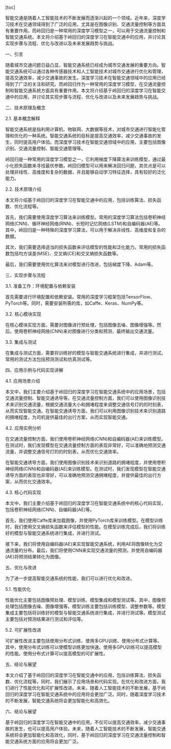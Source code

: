
[toc]                    
                
                
智能交通是随着人工智能技术的不断发展而逐渐兴起的一个领域。近年来，深度学习技术在交通领域得到了广泛的应用，尤其是在图像识别、交通流量控制等方面具有重要作用。而岭回归是一种常用的深度学习模型之一，可以用于交通流量控制和智能交通系统。本文将介绍基于岭回归的深度学习在智能交通中的应用，并讨论其实现步骤与流程、优化与改进以及未来发展趋势与挑战。

一、引言

随着城市交通问题日益凸显，智能交通系统已经成为城市交通发展的重要方向。智能交通系统可以通过各种传感器技术和人工智能技术对城市交通进行优化和管理，提高交通效率，减少交通事故的发生。深度学习技术在智能交通领域中的应用已经得到了广泛的关注和研究。而岭回归作为一种常用的深度学习模型，在交通流量控制和智能交通系统方面具有重要作用。本文将介绍基于岭回归的深度学习在智能交通中的应用，并讨论其实现步骤与流程、优化与改进以及未来发展趋势与挑战。

二、技术原理及概念

2.1. 基本概念解释

智能交通系统是指利用计算机、物联网、大数据等技术，对城市交通进行智能化管理和优化的一种系统。智能交通系统的目标是提高交通效率，减少交通事故的发生，同时提高用户体验。而深度学习技术在智能交通领域中的应用，主要包括图像识别、交通流量控制、智能交通管理等。

岭回归是一种常用的深度学习模型之一，它利用梯度下降算法来训练模型，通过最小化损失函数来寻找最优参数。岭回归模型可以用来解决回归问题，其优点是可以处理非线性、高维度和复杂的数据，并且能够自动学习特征选择，具有较好的泛化能力。

2.2. 技术原理介绍

本文将介绍基于岭回归的深度学习在智能交通中的应用，包括训练算法、损失函数、优化流程等。

首先，我们需要使用深度学习算法来训练模型。常用的深度学习算法包括卷积神经网络(CNN)、循环神经网络(RNN)、长短时记忆网络(LSTM)和自编码器(AE)等。其中，岭回归是一种特殊的深度学习算法，可以用于解决非线性、高维度和复杂的数据。

其次，我们需要选择适当的损失函数来评估模型的性能和泛化能力。常用的损失函数包括均方误差(MSE)、交叉熵(CE)和交叉熵损失函数等。

最后，我们需要使用优化算法来对模型进行改进，包括梯度下降、Adam等。

三、实现步骤与流程

3.1. 准备工作：环境配置与依赖安装

首先需要进行环境配置和依赖安装。常用的深度学习框架包括TensorFlow、PyTorch等。同时，需要安装所需的库，如Caffe、Keras、NumPy等。

3.2. 核心模块实现

在核心模块实现方面，需要对图像进行预处理，包括图像去噪、图像增强等。然后，使用卷积神经网络(CNN)来对图像进行分类和预测，最终输出交通流量。

3.3. 集成与测试

在集成与测试方面，需要将训练好的模型与智能交通系统进行集成，并进行测试。常用的测试方法包括预测测试和仿真测试等。

四、应用示例与代码实现讲解

4.1. 应用场景介绍

本文中，我们主要介绍基于岭回归的深度学习在智能交通系统中的应用场景，包括交通流量控制、智能交通诱导等。在交通流量控制方面，我们可以使用图像识别技术来识别交通流量，根据交通流量大小和拥堵程度来调整交通信号灯的的时刻表，从而实现智能交通。在智能交通诱导方面，我们可以利用图像识别技术来识别道路的拥堵程度，为司机提供最佳的出行方案，从而实现智能交通。

4.2. 应用实例分析

在交通流量控制方面，我们使用卷积神经网络(CNN)和自编码器(AE)来训练模型。在测试时，我们发现模型在交通流量控制方面的表现非常好，可以准确地预测交通流量，并调整交通信号灯的的时刻表，从而优化交通效率。

在智能交通诱导方面，我们使用图像识别技术来识别道路的拥堵程度，并使用卷积神经网络(CNN)和自编码器(AE)来训练模型。在测试时，我们发现模型在智能交通诱导方面的表现也非常好，可以准确地预测交通拥堵程度，并提供最佳的出行方案，从而优化交通效率。

4.3. 核心代码实现

本文中，我们主要介绍基于岭回归的深度学习在智能交通系统中的核心代码实现，包括卷积神经网络(CNN)、自编码器(AE)等。

首先，我们使用Caffe库来加载图像，并使用PyTorch库来训练模型。在模型训练时，我们使用交叉熵损失函数来评估模型的性能。在模型训练完成后，我们将训练好的模型与智能交通系统进行集成，并进行测试。

接下来，我们将使用自编码器(AE)来实现智能交通系统，利用AE将图像转化为交通流量的分布。最后，我们将使用CNN来实现交通流量的预测，并使用自编码器(AE)将预测结果转化为图像。

五、优化与改进

为了进一步提高智能交通系统的性能，我们可以进行优化和改进。

5.1. 性能优化

性能优化主要包括图像预处理、模型训练、模型集成和模型测试等。其中，图像预处理包括图像去噪、图像增强等。模型训练主要包括训练模型、调整参数等。模型集成主要包括将训练好的模型与智能交通系统进行集成，并进行测试等。模型测试主要包括对预测结果进行测试和评估等。

5.2. 可扩展性改进

可扩展性改进主要包括使用分布式训练、使用多GPU训练、使用分布式计算等。其中，使用分布式训练可以使模型训练更加快速。使用多GPU训练可以提高模型的性能。使用分布式计算可以提高模型的可扩展性。

五、结论与展望

本文介绍了基于岭回归的深度学习在智能交通中的应用，包括训练算法、损失函数、优化流程等。同时，我们展示了应用场景和代码实现。在优化和改进方面，我们进行了性能优化和可扩展性改进。未来，随着人工智能技术的不断发展，基于岭回归的深度学习在智能交通系统中的应用将会更加广泛。同时，随着深度学习技术的不断发展，智能交通系统将会更加智能化和高效化。

六、结论与展望

基于岭回归的深度学习在智能交通中的应用，不仅可以提高交通效率，减少交通事故的发生，也可以提高用户体验。未来，随着人工智能技术的不断发展，智能交通系统将会更加智能化和高效化，同时，基于岭回归的深度学习在交通流量控制和智能交通系统方面的应用将会更加广泛。

